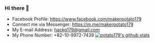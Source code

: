 ### Hi there 👋
  - Facebook Profile: https://www.facebook.com/makerpotato179
  - Connect me via Messenger: https://m.me/makerpotato179
  - My E-mail Address: hackg179@gmail.com
  - My Phone Number: +82-10-9972-7439
[![potato179's github stats](https://github-readme-stats.vercel.app/api?username=potato179&show_icons=true&theme=highcontrast)](https://github.com/potato179)

